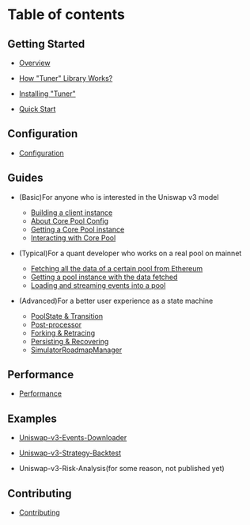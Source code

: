 # Table of contents

## Getting Started

- [Overview](README.md)

- [How "Tuner" Library Works?](docs/how-tuner-library-works.md)

- [Installing "Tuner"](docs/installing-tuner.md)

- [Quick Start](docs/quick-start.md)

## Configuration

- [Configuration](docs/configuration.md)

## Guides

- (Basic)For anyone who is interested in the Uniswap v3 model

  - [Building a client instance](docs/building-a-client-instance.md)
  - [About Core Pool Config](docs/about-core-pool-config.md)
  - [Getting a Core Pool instance](docs/getting-a-core-pool-instance.md)
  - [Interacting with Core Pool](docs/interacting-with-core-pool.md)

- (Typical)For a quant developer who works on a real pool on mainnet

  - [Fetching all the data of a certain pool from Ethereum](docs/fetching-all-the-data-of-a-certain-pool-from-ethereum.md)
  - [Getting a pool instance with the data fetched](docs/getting-a-pool-instance-with-the-data-fetched.md)
  - [Loading and streaming events into a pool](docs/loading-and-streaming-events-into-a-pool.md)

- (Advanced)For a better user experience as a state machine

  - [PoolState & Transition](docs/pool-state-and-transition.md)
  - [Post-processor](docs/post-processor.md)
  - [Forking & Retracing](docs/forking-and-retracing.md)
  - [Persisting & Recovering](docs/persisting-and-recovering.md)
  - [SimulatorRoadmapManager](docs/simulator-roadmap-manager.md)

## Performance

- [Performance](docs/performance.md)

## Examples

- [Uniswap-v3-Events-Downloader](https://github.com/Bella-DeFinTech/uniswap-v3-simulator/tree/main/examples/Uniswap-v3-Events-Downloader)

- [Uniswap-v3-Strategy-Backtest](https://github.com/Bella-DeFinTech/uniswap-v3-simulator/tree/main/examples/Uniswap-v3-Strategy-Backtest)

- Uniswap-v3-Risk-Analysis(for some reason, not published yet)

## Contributing

- [Contributing](docs/contributing.md)
